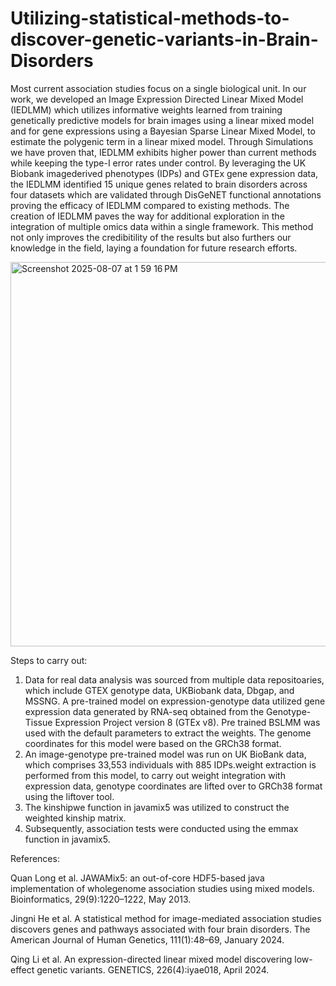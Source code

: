 # Utilizing-statistical-methods-to-discover-genetic-variants-in-Brain-Disorders

Most current association studies focus on a single biological unit. In our work, we developed an Image Expression
Directed Linear Mixed Model (IEDLMM) which utilizes informative weights learned from training
genetically predictive models for brain images using a linear mixed model and for gene expressions
using a Bayesian Sparse Linear Mixed Model, to estimate the polygenic term in a linear mixed
model. Through Simulations we have proven that, IEDLMM exhibits higher power than current
methods while keeping the type-I error rates under control. By leveraging the UK Biobank imagederived
phenotypes (IDPs) and GTEx gene expression data, the IEDLMM identified 15 unique genes
related to brain disorders across four datasets which are validated through DisGeNET functional
annotations proving the efficacy of IEDLMM compared to existing methods. The creation of
IEDLMM paves the way for additional exploration in the integration of multiple omics data within
a single framework. This method not only improves the credibitility of the results but also furthers
our knowledge in the field, laying a foundation for future research efforts.

<img width="543" height="615" alt="Screenshot 2025-08-07 at 1 59 16 PM" src="https://github.com/user-attachments/assets/2b2c6f4b-7649-46ac-b5a0-2b639082df3a" />

Steps to carry out:
1) Data for real data analysis was sourced from multiple data repositoaries, which include GTEX
genotype data, UKBiobank data, Dbgap, and MSSNG. A pre-trained model on expression-genotype
data utilized gene expression data generated by RNA-seq obtained from the Genotype-Tissue Expression
Project version 8 (GTEx v8). Pre trained BSLMM was used with the default parameters to extract the weights. The genome coordinates for this model were based on the GRCh38 format.
2) An image-genotype pre-trained model was run on UK BioBank data, which comprises 33,553 individuals with 885 IDPs.weight extraction is performed from this model, to carry out weight integration with expression data, genotype coordinates are lifted over to GRCh38 format using the liftover tool.
3) The kinshipwe function in javamix5 was utilized to construct the weighted kinship matrix.
4) Subsequently, association tests were conducted using the emmax function in javamix5.


References:

Quan Long et al. JAWAMix5: an out-of-core HDF5-based java implementation of wholegenome
association studies using mixed models. Bioinformatics, 29(9):1220–1222, May 2013.

Jingni He et al. A statistical method for image-mediated association studies discovers genes
and pathways associated with four brain disorders. The American Journal of Human Genetics,
111(1):48–69, January 2024.

Qing Li et al. An expression-directed linear mixed model discovering low-effect genetic variants.
GENETICS, 226(4):iyae018, April 2024.
